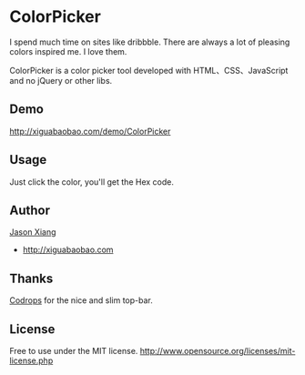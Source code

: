 ColorPicker
==========
I spend much time on sites like dribbble. There are always a lot of pleasing colors inspired me. I love them.

ColorPicker is a color picker tool developed with HTML、CSS、JavaScript and no jQuery or other libs.

Demo
----
http://xiguabaobao.com/demo/ColorPicker

Usage
-----
Just click the color, you'll get the Hex code.

Author
------
[Jason Xiang](http://github.com/xiangming)

+ http://xiguabaobao.com

Thanks
------
[Codrops](http://tympanus.net/codrops) for the nice and slim top-bar.

License
-------
Free to use under the MIT license.
http://www.opensource.org/licenses/mit-license.php
